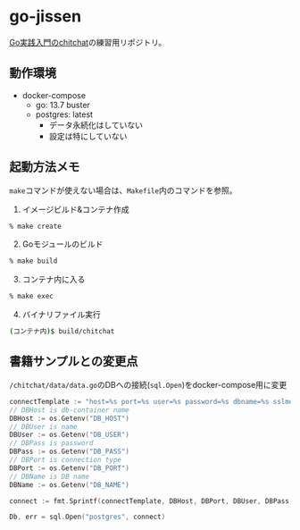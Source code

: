 # go-jissen

[Go実践入門のchitchat](https://github.com/mushahiroyuki/gowebprog/tree/master/ch02/chitchat)の練習用リポジトリ。

## 動作環境

* docker-compose
  * go: 13.7 buster
  * postgres: latest
    * データ永続化はしていない
    * 設定は特にしていない


## 起動方法メモ

`make`コマンドが使えない場合は、`Makefile`内のコマンドを参照。

1. イメージビルド&コンテナ作成
```bash
% make create
```

2. Goモジュールのビルド
```bash
% make build
```

3. コンテナ内に入る
```bash
% make exec
```

4. バイナリファイル実行
```bash
(コンテナ内)$ build/chitchat
```

## 書籍サンプルとの変更点

`/chitchat/data/data.go`のDBへの接続(`sql.Open`)をdocker-compose用に変更

```go
connectTemplate := "host=%s port=%s user=%s password=%s dbname=%s sslmode=disable"
// DBHost is db-container name
DBHost := os.Getenv("DB_HOST")
// DBUser is name
DBUser := os.Getenv("DB_USER")
// DBPass is password
DBPass := os.Getenv("DB_PASS")
// DBPort is connection type
DBPort := os.Getenv("DB_PORT")
// DBName is DB name
DBName := os.Getenv("DB_NAME")

connect := fmt.Sprintf(connectTemplate, DBHost, DBPort, DBUser, DBPass, DBName)

Db, err = sql.Open("postgres", connect)
```